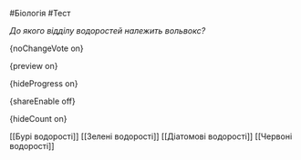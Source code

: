 #Біологія #Тест

*До якого відділу водоростей належить вольвокс?*

{noChangeVote on}

{preview on}

{hideProgress on}

{shareEnable off}

{hideCount on}

[[Бурі водорості]]
[[Зелені водорості]]
[[Діатомові водорості]]
[[Червоні водорості]]
